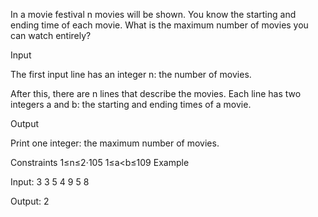 In a movie festival n movies will be shown. You know the starting and ending time of each movie. What is the maximum number of movies you can watch entirely?

Input

The first input line has an integer n: the number of movies.

After this, there are n lines that describe the movies. Each line has two integers a and b: the starting and ending times of a movie.

Output

Print one integer: the maximum number of movies.

Constraints
1≤n≤2⋅105
1≤a<b≤109
Example

Input:
3
3 5
4 9
5 8

Output:
2
